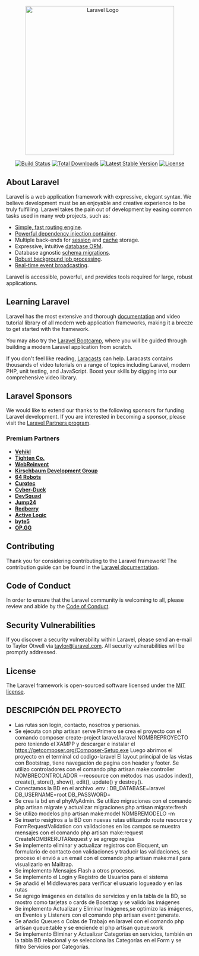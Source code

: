<p align="center"><a href="https://laravel.com" target="_blank"><img src="https://raw.githubusercontent.com/laravel/art/master/logo-lockup/5%20SVG/2%20CMYK/1%20Full%20Color/laravel-logolockup-cmyk-red.svg" width="400" alt="Laravel Logo"></a></p>

<p align="center">
<a href="https://github.com/laravel/framework/actions"><img src="https://github.com/laravel/framework/workflows/tests/badge.svg" alt="Build Status"></a>
<a href="https://packagist.org/packages/laravel/framework"><img src="https://img.shields.io/packagist/dt/laravel/framework" alt="Total Downloads"></a>
<a href="https://packagist.org/packages/laravel/framework"><img src="https://img.shields.io/packagist/v/laravel/framework" alt="Latest Stable Version"></a>
<a href="https://packagist.org/packages/laravel/framework"><img src="https://img.shields.io/packagist/l/laravel/framework" alt="License"></a>
</p>

## About Laravel

Laravel is a web application framework with expressive, elegant syntax. We believe development must be an enjoyable and creative experience to be truly fulfilling. Laravel takes the pain out of development by easing common tasks used in many web projects, such as:

- [Simple, fast routing engine](https://laravel.com/docs/routing).
- [Powerful dependency injection container](https://laravel.com/docs/container).
- Multiple back-ends for [session](https://laravel.com/docs/session) and [cache](https://laravel.com/docs/cache) storage.
- Expressive, intuitive [database ORM](https://laravel.com/docs/eloquent).
- Database agnostic [schema migrations](https://laravel.com/docs/migrations).
- [Robust background job processing](https://laravel.com/docs/queues).
- [Real-time event broadcasting](https://laravel.com/docs/broadcasting).

Laravel is accessible, powerful, and provides tools required for large, robust applications.

## Learning Laravel

Laravel has the most extensive and thorough [documentation](https://laravel.com/docs) and video tutorial library of all modern web application frameworks, making it a breeze to get started with the framework.

You may also try the [Laravel Bootcamp](https://bootcamp.laravel.com), where you will be guided through building a modern Laravel application from scratch.

If you don't feel like reading, [Laracasts](https://laracasts.com) can help. Laracasts contains thousands of video tutorials on a range of topics including Laravel, modern PHP, unit testing, and JavaScript. Boost your skills by digging into our comprehensive video library.

## Laravel Sponsors

We would like to extend our thanks to the following sponsors for funding Laravel development. If you are interested in becoming a sponsor, please visit the [Laravel Partners program](https://partners.laravel.com).

### Premium Partners

- **[Vehikl](https://vehikl.com/)**
- **[Tighten Co.](https://tighten.co)**
- **[WebReinvent](https://webreinvent.com/)**
- **[Kirschbaum Development Group](https://kirschbaumdevelopment.com)**
- **[64 Robots](https://64robots.com)**
- **[Curotec](https://www.curotec.com/services/technologies/laravel/)**
- **[Cyber-Duck](https://cyber-duck.co.uk)**
- **[DevSquad](https://devsquad.com/hire-laravel-developers)**
- **[Jump24](https://jump24.co.uk)**
- **[Redberry](https://redberry.international/laravel/)**
- **[Active Logic](https://activelogic.com)**
- **[byte5](https://byte5.de)**
- **[OP.GG](https://op.gg)**

## Contributing

Thank you for considering contributing to the Laravel framework! The contribution guide can be found in the [Laravel documentation](https://laravel.com/docs/contributions).

## Code of Conduct

In order to ensure that the Laravel community is welcoming to all, please review and abide by the [Code of Conduct](https://laravel.com/docs/contributions#code-of-conduct).

## Security Vulnerabilities

If you discover a security vulnerability within Laravel, please send an e-mail to Taylor Otwell via [taylor@laravel.com](mailto:taylor@laravel.com). All security vulnerabilities will be promptly addressed.

## License

The Laravel framework is open-sourced software licensed under the [MIT license](https://opensource.org/licenses/MIT).

## DESCRIPCIÓN DEL PROYECTO

- Las rutas son login, contacto, nosotros y personas.
- Se ejecuta con php artisan serve
Primero se crea el proyecto con el comando composer create-project laravel/laravel NOMBREPROYECTO pero teniendo el XAMPP y descargar e instalar el https://getcomposer.org/Composer-Setup.exe
Luego abrimos el proyecto en el terminal cd codigo-laravel
El layout principal de las vistas con Bootstrap, tiene navegación de pagina con header y footer. Se utilizo controladores con el comando php artisan make:controller NOMBRECONTROLADOR --reosource con métodos mas usados index(), create(), store(), show(), edit(), update() y destroy(). 
- Conectamos la BD en el archivo .env :
  DB_DATABASE=laravel
  DB_USERNAME=root
  DB_PASSWORD=
- Se crea la bd en el phyMyAdmin. Se utilizo migraciones con el comando php artisan migrate y actualizar migraciones php artisan migrate:fresh
- Se utilizo modelos php artisan make:model NOMBREMODELO -m
- Se inserto resigtros a la BD con nuevas rutas utilizando route resource y FormRequestValidation con validaciones en los campos se muestra mensajes con el comando php artisan make:request CreateNOMBRERUTARequest y se agrego reglas
- Se implemento eliminar y actualizar registros con Eloquent, un formulario de contacto con validaciones y traducir las validaciones, se proceso el envió a un email con el comando php artisan make:mail para visualizarlo en Mailtrap.
- Se implemento Mensajes Flash a otros procesos.
- Se implemento el Login y Registro de Usuarios para el sistema
- Se añadió el Middlewares para verificar el usuario logueado y en las rutas
- Se agrego imágenes en detalles de servicios y en la tabla de la BD, se mostro como tarjetas o cards de Boostrap y se valido las imágenes
- Se implemento Actualizar y Eliminar Imágenes,se optimizo las imágenes, en Eventos y Listeners con el comando php artisan event:generate.
- Se añadio Queues o Colas de Trabajo en laravel con el comando php artisan queue:table y se enciende el php artisan queue:work
- Se implemento Eliminar y Actualizar Categorías en servicios, también en la tabla BD relacional y se selecciona las Categorías en el Form y se filtro Servicios por Categorías.

